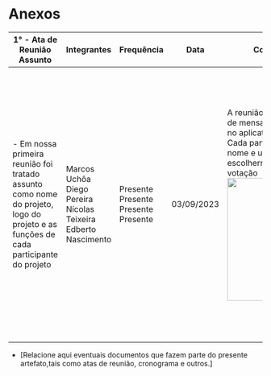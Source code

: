 # Anexos

| 1° - Ata de Reunião<br>Assunto|Integrantes| Frequência | Data | Como ocorreu? | Resultados |
| -----------------------    | ------  | -----------|-----------|-----------|-----------|
| - Em nossa primeira reunião foi tratado assunto como  nome do projeto, logo do projeto e as funções de cada participante do projeto   | Marcos Uchôa  Diego Pereira  Nícolas Teixeira  Edberto Nascimento  |  Presente<br>Presente<br>Presente<br>Presente<br> |03/09/2023|A reunião ocorreu por meio de mensagens,<br> no aplicativo "WhatsApp". Cada participante sugerio um<br> nome e uma logo para escolhermos por meio de votação<br><img src="./img/votacao.jpg." width="224" height="244">|Com o resultado da votação, como poddemos ver na imagem ao lado, ficou decidido que o nome e a logo seriam Educa P2. Já a parte cargos, foi decidido por meio de um senso comum, visando explorar as habilidades de cada um.|

- [Relacione aqui eventuais documentos que fazem parte do presente artefato,tais como atas de reunião, cronograma e outros.]